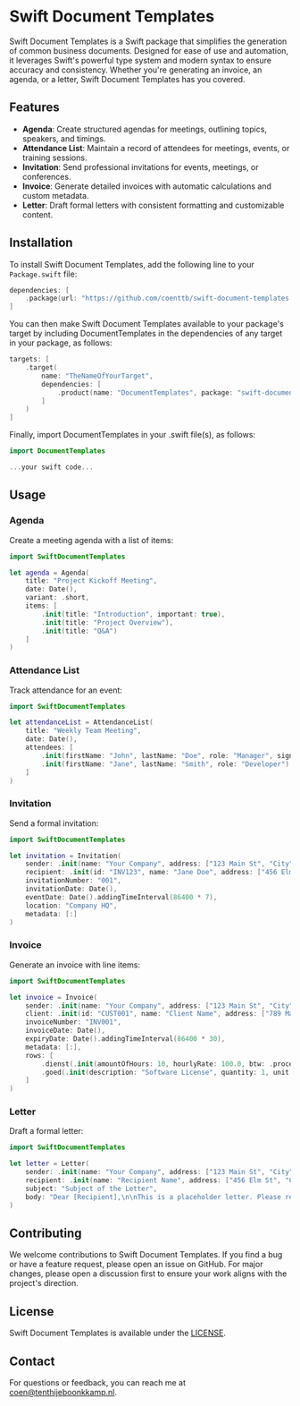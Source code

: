 # Swift Document Templates

Swift Document Templates is a Swift package that simplifies the generation of common business documents. Designed for ease of use and automation, it leverages Swift's powerful type system and modern syntax to ensure accuracy and consistency. Whether you're generating an invoice, an agenda, or a letter, Swift Document Templates has you covered.

## Features

- **Agenda**: Create structured agendas for meetings, outlining topics, speakers, and timings.
- **Attendance List**: Maintain a record of attendees for meetings, events, or training sessions.
- **Invitation**: Send professional invitations for events, meetings, or conferences.
- **Invoice**: Generate detailed invoices with automatic calculations and custom metadata.
- **Letter**: Draft formal letters with consistent formatting and customizable content.

## Installation

To install Swift Document Templates, add the following line to your `Package.swift` file:

```swift
dependencies: [
    .package(url: "https://github.com/coenttb/swift-document-templates.git", from: "0.1.0")
]
```

You can then make Swift Document Templates available to your package's target by including DocumentTemplates in the dependencies of any target in your package, as follows:
```swift
targets: [
    .target(
        name: "TheNameOfYourTarget",
        dependencies: [
            .product(name: "DocumentTemplates", package: "swift-document-templates")
        ]
    )
]
```

Finally, import DocumentTemplates in your .swift file(s), as follows:
```swift
import DocumentTemplates

...your swift code...
```

## Usage

### Agenda

Create a meeting agenda with a list of items:

```swift
import SwiftDocumentTemplates

let agenda = Agenda(
    title: "Project Kickoff Meeting",
    date: Date(),
    variant: .short,
    items: [
        .init(title: "Introduction", important: true),
        .init(title: "Project Overview"),
        .init(title: "Q&A")
    ]
)
```

### Attendance List

Track attendance for an event:

```swift
import SwiftDocumentTemplates

let attendanceList = AttendanceList(
    title: "Weekly Team Meeting",
    date: Date(),
    attendees: [
        .init(firstName: "John", lastName: "Doe", role: "Manager", signature: "JD"),
        .init(firstName: "Jane", lastName: "Smith", role: "Developer")
    ]
)
```

### Invitation

Send a formal invitation:

```swift
import SwiftDocumentTemplates

let invitation = Invitation(
    sender: .init(name: "Your Company", address: ["123 Main St", "City", "Country"], phone: "123-456-7890", email: "info@company.com", website: "www.company.com"),
    recipient: .init(id: "INV123", name: "Jane Doe", address: ["456 Elm St", "City", "Country"]),
    invitationNumber: "001",
    invitationDate: Date(),
    eventDate: Date().addingTimeInterval(86400 * 7),
    location: "Company HQ",
    metadata: [:]
)
```

### Invoice

Generate an invoice with line items:

```swift
import SwiftDocumentTemplates

let invoice = Invoice(
    sender: .init(name: "Your Company", address: ["123 Main St", "City", "Country"], phone: "123-456-7890", email: "billing@company.com", website: "www.company.com", kvk: "12345678", btw: "NL123456789B01", iban: "NL00BANK1234567890"),
    client: .init(id: "CUST001", name: "Client Name", address: ["789 Maple St", "City", "Country"]),
    invoiceNumber: "INV001",
    invoiceDate: Date(),
    expiryDate: Date().addingTimeInterval(86400 * 30),
    metadata: [:],
    rows: [
        .dienst(.init(amountOfHours: 10, hourlyRate: 100.0, btw: .procent21, description: "Consulting Services")),
        .goed(.init(description: "Software License", quantity: 1, unit: "piece", rate: 500.0, vatPercentage: .procent21))
    ]
)
```

### Letter

Draft a formal letter:

```swift
import SwiftDocumentTemplates

let letter = Letter(
    sender: .init(name: "Your Company", address: ["123 Main St", "City", "Country"], phone: "123-456-7890", email: "info@company.com", website: "www.company.com"),
    recipient: .init(name: "Recipient Name", address: ["456 Elm St", "City", "Country"]),
    subject: "Subject of the Letter",
    body: "Dear [Recipient],\n\nThis is a placeholder letter. Please replace this text with the actual content.\n\nSincerely,\n[Your Company]"
)
```

## Contributing

We welcome contributions to Swift Document Templates. If you find a bug or have a feature request, please open an issue on GitHub. For major changes, please open a discussion first to ensure your work aligns with the project's direction.

## License

Swift Document Templates is available under the [LICENSE](LICENSE).

## Contact

For questions or feedback, you can reach me at coen@tenthijeboonkkamp.nl.

